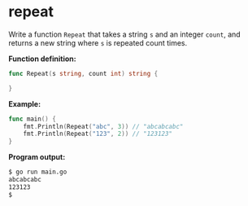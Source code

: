 # repeat


Write a function `Repeat` that takes a string `s` and an integer `count`, and returns a new string where `s` is repeated count times.

**Function definition:**

```go
func Repeat(s string, count int) string {

}
```

**Example:**

```go
func main() {
    fmt.Println(Repeat("abc", 3)) // "abcabcabc"
    fmt.Println(Repeat("123", 2)) // "123123"
}
```

**Program output:**

```sh
$ go run main.go
abcabcabc
123123
$
```
